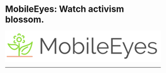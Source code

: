 # MobileEyes: Watch activism blossom.

<p align="center">
  <img src="/assets/images/mobile_eyes.png">
</p>

***
